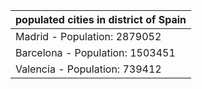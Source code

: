 | populated cities in district of Spain |
| --- |
| Madrid - Population: 2879052 |
| Barcelona - Population: 1503451 |
| Valencia - Population: 739412 |
